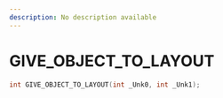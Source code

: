 ```yaml
---
description: No description available 
---
```


# GIVE_OBJECT_TO_LAYOUT

```cpp
int GIVE_OBJECT_TO_LAYOUT(int _Unk0, int _Unk1);
```